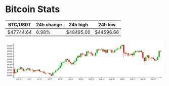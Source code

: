 # Bitcoin Stats

BTC/USDT|24h change|24h high|24h low|
|---|---|---|---|
|$47744.64|6.98%|$48495.00|$44596.66|

<img src="./chart.svg">
